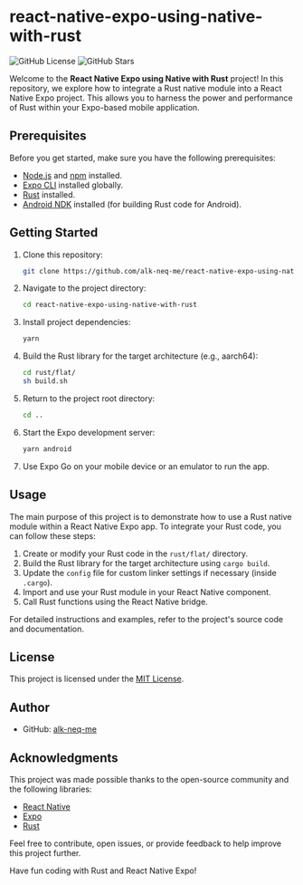 # react-native-expo-using-native-with-rust

![GitHub License](https://img.shields.io/github/license/alk-neq-me/react-native-expo-using-native-with-rust/)
![GitHub Stars](https://img.shields.io/github/stars/alk-neq-me/react-native-expo-using-native-with-rust/)

Welcome to the **React Native Expo using Native with Rust** project! In this repository, we explore how to integrate a Rust native module into a React Native Expo project. This allows you to harness the power and performance of Rust within your Expo-based mobile application.

## Prerequisites

Before you get started, make sure you have the following prerequisites:

- [Node.js](https://nodejs.org/) and [npm](https://www.npmjs.com/) installed.
- [Expo CLI](https://docs.expo.dev/get-started/installation/) installed globally.
- [Rust](https://www.rust-lang.org/tools/install) installed.
- [Android NDK](https://developer.android.com/ndk) installed (for building Rust code for Android).

## Getting Started

1. Clone this repository:

   ```bash
   git clone https://github.com/alk-neq-me/react-native-expo-using-native-with-rust.git
   ```

2. Navigate to the project directory:

   ```bash
   cd react-native-expo-using-native-with-rust
   ```

3. Install project dependencies:

   ```bash
   yarn
   ```

4. Build the Rust library for the target architecture (e.g., aarch64):

   ```bash
   cd rust/flat/
   sh build.sh
   ```

5. Return to the project root directory:

   ```bash
   cd ..
   ```

6. Start the Expo development server:

   ```bash
   yarn android
   ```

7. Use Expo Go on your mobile device or an emulator to run the app.

## Usage

The main purpose of this project is to demonstrate how to use a Rust native module within a React Native Expo app. To integrate your Rust code, you can follow these steps:

1. Create or modify your Rust code in the `rust/flat/` directory.
2. Build the Rust library for the target architecture using `cargo build`.
3. Update the `config` file for custom linker settings if necessary (inside `.cargo`).
4. Import and use your Rust module in your React Native component.
5. Call Rust functions using the React Native bridge.

For detailed instructions and examples, refer to the project's source code and documentation.

## License

This project is licensed under the [MIT License](LICENSE).

## Author

- GitHub: [alk-neq-me](https://github.com/alk-neq-me)

## Acknowledgments

This project was made possible thanks to the open-source community and the following libraries:

- [React Native](https://reactnative.dev/)
- [Expo](https://docs.expo.dev/)
- [Rust](https://www.rust-lang.org/)

Feel free to contribute, open issues, or provide feedback to help improve this project further.

Have fun coding with Rust and React Native Expo!
